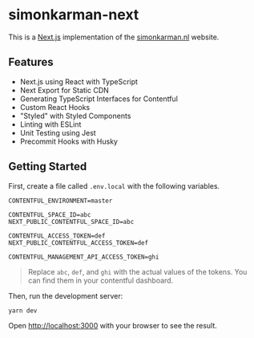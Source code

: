 # simonkarman-next
This is a [Next.js](https://nextjs.org/) implementation of the [simonkarman.nl](https://www.simonkarman.nl) website.

## Features
- Next.js using React with TypeScript 
- Next Export for Static CDN
- Generating TypeScript Interfaces for Contentful
- Custom React Hooks
- "Styled" with Styled Components
- Linting with ESLint
- Unit Testing using Jest
- Precommit Hooks with Husky

## Getting Started

First, create a file called `.env.local` with the following variables.
```
CONTENTFUL_ENVIRONMENT=master

CONTENTFUL_SPACE_ID=abc
NEXT_PUBLIC_CONTENTFUL_SPACE_ID=abc

CONTENTFUL_ACCESS_TOKEN=def
NEXT_PUBLIC_CONTENTFUL_ACCESS_TOKEN=def

CONTENTFUL_MANAGEMENT_API_ACCESS_TOKEN=ghi
```

> Replace `abc`, `def`, and `ghi` with the actual values of the tokens. You can find them in your contentful dashboard.

Then, run the development server:

```bash
yarn dev
```

Open [http://localhost:3000](http://localhost:3000) with your browser to see the result.
